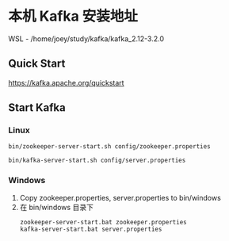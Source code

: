# 本机 Kafka 安装地址
WSL - /home/joey/study/kafka/kafka_2.12-3.2.0
## Quick Start
https://kafka.apache.org/quickstart

## Start Kafka
### Linux
```
bin/zookeeper-server-start.sh config/zookeeper.properties

bin/kafka-server-start.sh config/server.properties
```

### Windows
1. Copy zookeeper.properties, server.properties to bin/windows
2. 在 bin/windows 目录下
   ```
   zookeeper-server-start.bat zookeeper.properties
   kafka-server-start.bat server.properties
   ```
